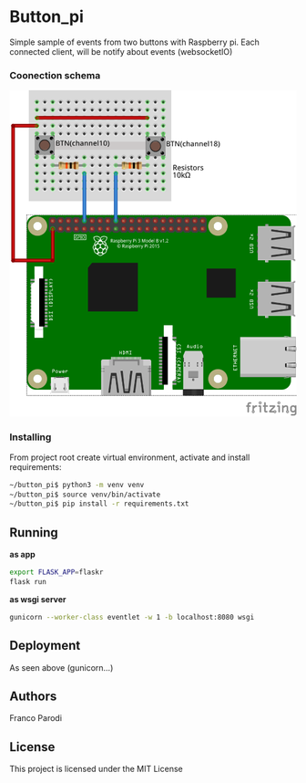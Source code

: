 # Button_pi

Simple sample of events from two buttons with Raspberry pi.
Each connected client, will be notify about events (websocketIO)

### Coonection schema

![Connection Schema](docs/button_pi_bb.png)

### Installing

From project root create virtual environment, activate and install requirements:

```sh
~/button_pi$ python3 -m venv venv
~/button_pi$ source venv/bin/activate
~/button_pi$ pip install -r requirements.txt
```

## Running

__as app__

```sh
export FLASK_APP=flaskr
flask run
```

__as wsgi server__

```sh
gunicorn --worker-class eventlet -w 1 -b localhost:8080 wsgi
```

## Deployment

As seen above (gunicorn...)

## Authors 

Franco Parodi

## License

This project is licensed under the MIT License
